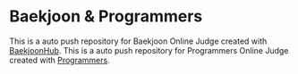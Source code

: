 # Baekjoon & Programmers
This is a auto push repository for Baekjoon Online Judge created with [BaekjoonHub](https://github.com/BaekjoonHub/BaekjoonHub).
This is a auto push repository for Programmers Online Judge created with [Programmers](https://github.com/Programmers/Programmers).
